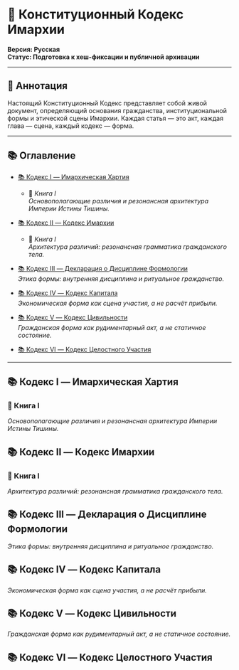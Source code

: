 # 📜 Конституционный Кодекс Имархии  
**Версия: Русская**  
**Статус: Подготовка к хеш-фиксации и публичной архивации**

---

## 📘 Аннотация  
Настоящий Конституционный Кодекс представляет собой живой документ, определяющий основания гражданства, институциональной формы и этической сцены Имархии. Каждая статья — это акт, каждая глава — сцена, каждый кодекс — форма.

---

## 📚 Оглавление

- [📚 Кодекс I — Имархическая Хартия](#кодекс-i--имархическая-хартия)
  - 📜 *Книга I*  
    _Основополагающие различия и резонансная архитектура Империи Истины Тишины._

- [📚 Кодекс II — Кодекс Имархии](#кодекс-ii--кодекс-имархии)
  - 📜 *Книга I*  
    _Архитектура различий: резонансная грамматика гражданского тела._

- [📚 Кодекс III — Декларация о Дисциплине Формологии](#кодекс-iii--декларация-о-дисциплине-формологии)  
  _Этика формы: внутренняя дисциплина и ритуальное гражданство._

- [📚 Кодекс IV — Кодекс Капитала](#кодекс-iv--кодекс-капитала)  
  _Экономическая форма как сцена участия, а не расчёт прибыли._

- [📚 Кодекс V — Кодекс Цивильности](#кодекс-v--кодекс-цивильности)  
  _Гражданская форма как рудиментарный акт, а не статичное состояние._

- [📚 Кодекс VI — Кодекс Целостного Участия](#кодекс-vi--кодекс-целостного-участия)

---

## 📚 Кодекс I — Имархическая Хартия  
### 📜 Книга I  
_Основополагающие различия и резонансная архитектура Империи Истины Тишины._

## 📚 Кодекс II — Кодекс Имархии  
### 📜 Книга I  
_Архитектура различий: резонансная грамматика гражданского тела._

## 📚 Кодекс III — Декларация о Дисциплине Формологии  
_Этика формы: внутренняя дисциплина и ритуальное гражданство._

## 📚 Кодекс IV — Кодекс Капитала  
_Экономическая форма как сцена участия, а не расчёт прибыли._

## 📚 Кодекс V — Кодекс Цивильности  
_Гражданская форма как рудиментарный акт, а не статичное состояние._

## 📚 Кодекс VI — Кодекс Целостного Участия
